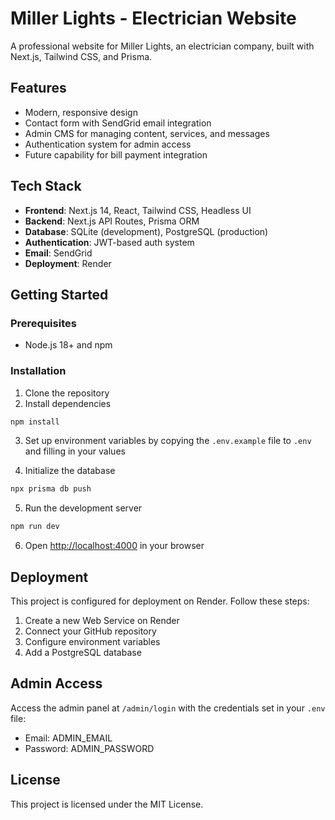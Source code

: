 # Miller Lights - Electrician Website

A professional website for Miller Lights, an electrician company, built with Next.js, Tailwind CSS, and Prisma.

## Features

- Modern, responsive design
- Contact form with SendGrid email integration
- Admin CMS for managing content, services, and messages
- Authentication system for admin access
- Future capability for bill payment integration

## Tech Stack

- **Frontend**: Next.js 14, React, Tailwind CSS, Headless UI
- **Backend**: Next.js API Routes, Prisma ORM
- **Database**: SQLite (development), PostgreSQL (production)
- **Authentication**: JWT-based auth system
- **Email**: SendGrid
- **Deployment**: Render

## Getting Started

### Prerequisites

- Node.js 18+ and npm

### Installation

1. Clone the repository
2. Install dependencies

```bash
npm install
```

3. Set up environment variables by copying the `.env.example` file to `.env` and filling in your values

4. Initialize the database

```bash
npx prisma db push
```

5. Run the development server

```bash
npm run dev
```

6. Open [http://localhost:4000](http://localhost:4000) in your browser

## Deployment

This project is configured for deployment on Render. Follow these steps:

1. Create a new Web Service on Render
2. Connect your GitHub repository
3. Configure environment variables
4. Add a PostgreSQL database

## Admin Access

Access the admin panel at `/admin/login` with the credentials set in your `.env` file:

- Email: ADMIN_EMAIL
- Password: ADMIN_PASSWORD

## License

This project is licensed under the MIT License.
